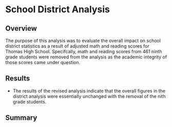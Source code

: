 # School District Analysis

## Overview

The purpose of this analysis was to evaluate the overall impact on school district statistics as a result of adjusted math and reading scores for Thomas High School. Specifcally, math and reading scores from 461 ninth grade students were removed from the analysis as the academic integrity of those scores came under question.

## Results

* The results of the revised analysis indicate that the overall figures in the district analysis were essentially unchanged with the removal of the nith grade students.





## Summary
